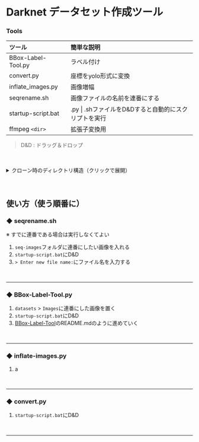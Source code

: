 # Darknet データセット作成ツール

### Tools
| ツール             | 簡単な説明                 |
| :----              | :----                |
| BBox-Label-Tool.py | ラベル付け       |
| convert.py         | 座標をyolo形式に変換 |
| inflate_images.py  | 画像増幅             |
|seqrename.sh|画像ファイルの名前を連番にする|
|startup-script.bat | .py \| .shファイルをD&Dすると自動的にスクリプトを実行 |
| ffmpeg `<dir>` | 拡張子変換用 |

> D&D : ドラッグ＆ドロップ

<br>
<br>

<details><summary>クローン時のディレクトリ構造（クリックで展開）</summary><div>


```
# 例
C:.
│  darknet.exe
│  ...
│  base.cfg
│  BBox-Label-Tool.py
│  convert.py
│  ffmpeg.exe
│  inflate_images.py
│  README.md
│  seqrename.sh
│  startup-script.bat
│  
├─datasets
│  │  classes.txt
│  │  
│  ├─Images
│  │  ├─001
│  │  │      test.jpg
│  │  │      test2.jpg
│  │  │      test3.jpg
│  │  │
│  │  └─002
│  │          est.jpg
│  │          est2.jpg
│  │          est3.jpg
│  │
│  └─Labels
│      ├─001
│      │      test.txt
│      │      test2.txt
│      │      test3.txt
│      │
│      └─002
│              est.txt
│              est2.txt
│              est3.txt
│
├─ffmpeg
│      ffmpeg.exe
│      ffmpeg.ps1
│      ffmpeg.shim
│
└─seqrename-images
        tsukareta001.jpg
        tsukareta002.jpg
        tsukareta003.jpg
```
</div></details>

<br>
<br>

## 使い方（使う順番に）


### ◆ seqrename.sh

※ すでに連番である場合は実行しなくてよい  

1. `seq-images`フォルダに連番にしたい画像を入れる
1. `startup-script.bat`にD&D
1. `> Enter new file name:`にファイル名を入力する

<br>

***

### ◆ BBox-Label-Tool.py

1. `datasets` > `Images`に連番にした画像を置く
1. `startup-script.bat`にD&D
1. <a href="https://github.com/puzzledqs/BBox-Label-Tool#bbox-label-tool" target="_blank">BBox-Label-Tool</a>のREADME.mdのように進めていく

<br>

***

### ◆ inflate-images.py

1. a

<br>

***

### ◆ convert.py

1. `startup-script.bat`にD&D

<br>

***







